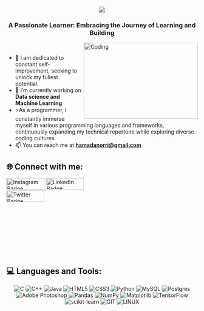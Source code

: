 <h1 align="center">
    <img src="https://readme-typing-svg.herokuapp.com/?font=Righteous&size=35&center=true&vCenter=true&width=500&height=70&duration=6000&lines=Sup+There!+👋;+I'm+Ismail+Norri!;" />
</h1><p></p>

<h3 align="center">A Passionate Learner: Embracing the Journey of Learning and Building</h3>
<img align="right" alt="Coding" height="200"width="300" src="https://media.giphy.com/media/qgQUggAC3Pfv687qPC/giphy.gif" style="display: inline-block; border-radius: 20; overflow: hidden;">	

<br> 

- 🔭 I am dedicated to constant self-improvement, seeking to unlock my fullest potential.<br>
- 🌱 I’m currently working on **Data science and Machine Learning**<br>
- ⚡As a programmer, I constantly immerse myself in various programming languages and frameworks, continuously expanding my technical repertoire while exploring diverse coding cultures.<br>
- 📫 You can reach me at **hamadanorri@gmail.com**


## 🌐 Connect with me:

<div style=" height:200; width:300;">

<a href="https://instagram.com/syed.rahmath.14" target="_blank" rel="noopener noreferrer">
    <img src="https://img.shields.io/badge/Instagram-%23E4405F.svg?logo=Instagram&logoColor=white" alt="Instagram Badge" width="100" height="30">
</a>

<a href="https://www.linkedin.com/in/ismail-darnouni-8778a1244/" target="_blank" rel="noopener noreferrer">
    <img src="https://img.shields.io/badge/LinkedIn-%230077B5.svg?logo=linkedin&logoColor=white" alt="LinkedIn Badge" width="100" height="30">
</a>

<a href="https://twitter.com/nadirzamal" target="_blank" rel="noopener noreferrer">
    <img src="https://img.shields.io/badge/Twitter-%231DA1F2.svg?logo=Twitter&logoColor=white" alt="Twitter Badge" width="100" height="30">
</a>


</div>

## 💻 Languages and Tools:
<div align="center">
  
![C](https://img.shields.io/badge/c-%2300599C.svg?style=for-the-badge&logo=c&logoColor=white) ![C++](https://img.shields.io/badge/c++-%2300599C.svg?style=for-the-badge&logo=c%2B%2B&logoColor=white) ![Java](https://img.shields.io/badge/java-%23ED8B00.svg?style=for-the-badge&logo=openjdk&logoColor=white) ![HTML5](https://img.shields.io/badge/html5-%23E34F26.svg?style=for-the-badge&logo=html5&logoColor=white) ![CSS3](https://img.shields.io/badge/css3-%231572B6.svg?style=for-the-badge&logo=css3&logoColor=white) ![Python](https://img.shields.io/badge/python-3670A0?style=for-the-badge&logo=python&logoColor=ffdd54) ![MySQL](https://img.shields.io/badge/mysql-%2300000f.svg?style=for-the-badge&logo=mysql&logoColor=white) ![Postgres](https://img.shields.io/badge/postgres-%23316192.svg?style=for-the-badge&logo=postgresql&logoColor=white) ![Adobe Photoshop](https://img.shields.io/badge/adobe%20photoshop-%2331A8FF.svg?style=for-the-badge&logo=adobe%20photoshop&logoColor=white) ![Pandas](https://img.shields.io/badge/pandas-%23150458.svg?style=for-the-badge&logo=pandas&logoColor=white) ![NumPy](https://img.shields.io/badge/numpy-%23013243.svg?style=for-the-badge&logo=numpy&logoColor=white) ![Matplotlib](https://img.shields.io/badge/Matplotlib-%23ffffff.svg?style=for-the-badge&logo=Matplotlib&logoColor=black) ![TensorFlow](https://img.shields.io/badge/TensorFlow-%23FF6F00.svg?style=for-the-badge&logo=TensorFlow&logoColor=white) ![scikit-learn](https://img.shields.io/badge/scikit--learn-%23F7931E.svg?style=for-the-badge&logo=scikit-learn&logoColor=white) ![GIT](https://img.shields.io/badge/Git-fc6d26?style=for-the-badge&logo=git&logoColor=white) ![LINUX](https://img.shields.io/badge/Linux-FCC624?style=for-the-badge&logo=linux&logoColor=black)

</div>

